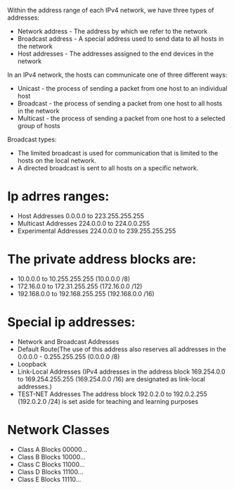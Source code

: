 Within the address range of each IPv4 network, we have three types of addresses:

* Network address - The address by which we refer to the network
* Broadcast address - A special address used to send data to all hosts in the network
* Host addresses - The addresses assigned to the end devices in the network

In an IPv4 network, the hosts can communicate one of three different ways:

* Unicast - the process of sending a packet from one host to an individual host
* Broadcast - the process of sending a packet from one host to all hosts in the network
* Multicast - the process of sending a packet from one host to a selected group of hosts

Broadcast types:
* The limited broadcast is used for communication that is limited to the hosts on the local network.
* A directed broadcast is sent to all hosts on a specific network.

# Ip adrres ranges:
 
* Host Addresses 0.0.0.0 to 223.255.255.255
* Multicast Addresses 224.0.0.0 to 224.0.0.255
* Experimental Addresses 224.0.0.0 to 239.255.255.255


# The private address blocks are:

* 10.0.0.0 to 10.255.255.255 (10.0.0.0 /8)
* 172.16.0.0 to 172.31.255.255 (172.16.0.0 /12)
* 192.168.0.0 to 192.168.255.255 (192.168.0.0 /16)

# Special ip addresses:
* Network and Broadcast Addresses
* Default Route(The use of this address also reserves all addresses in the 0.0.0.0 - 0.255.255.255 (0.0.0.0 /8) 
* Loopback
* Link-Local Addresses (IPv4 addresses in the address block 169.254.0.0 to 169.254.255.255 (169.254.0.0 /16) are designated as link-local addresses.)
* TEST-NET Addresses The address block 192.0.2.0 to 192.0.2.255 (192.0.2.0 /24) is set aside for teaching and learning purposes

# Network Classes
* Class A Blocks 00000...
* Class B Blocks 10000...
* Class C Blocks 11000...
* Class D Blocks 11100...
* Class E Blocks 11110...